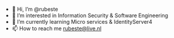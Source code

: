 - 👋 Hi, I’m @rubeste
- 👀 I’m interested in Information Security & Software Engineering
- 🌱 I’m currently learning Micro services & IdentityServer4
- 📫 How to reach me rubeste@live.nl

